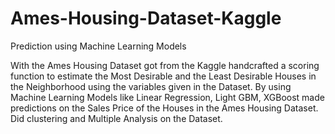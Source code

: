 # Ames-Housing-Dataset-Kaggle
Prediction using Machine Learning Models


With the Ames Housing Dataset got from the Kaggle handcrafted a scoring function to estimate the Most Desirable 
and the Least Desirable Houses in the Neighborhood using the variables given in the Dataset. By using
Machine Learning Models like Linear Regression, Light GBM, XGBoost made predictions on the Sales Price of the 
Houses in the Ames Housing Dataset. Did clustering and Multiple Analysis on the Dataset.
